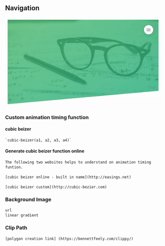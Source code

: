 ## Navigation

![(https://github.com/rgopi2win/advanced-css/blob/master/navigation/img/ezgif.com-crop.gif)](https://github.com/rgopi2win/advanced-css/blob/master/navigation/img/ezgif.com-crop.gif)

### Custom animation timing function

#### cubic beizer 

	`cubic-beizer(a1, a2, a3, a4)`

#### Generate cubic beizer function online
	
	The following two websites helps to understand on animation timing funtion.

	[cubic beizer online - built in name](http://easings.net)

	[cubic beizer custom](http://cubic-bezier.com)

### Background Image
	url
	linear gradient
	
### Clip Path
		
	[polygon creation link] (https://bennettfeely.com/clippy/)
